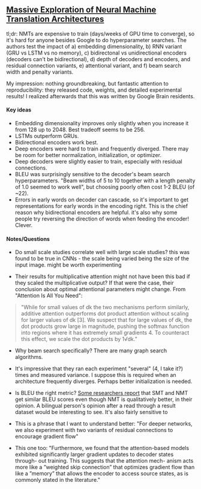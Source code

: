## [Massive Exploration of Neural Machine Translation Architectures](http://arxiv.org/abs/1703.03906)

tl;dr: NMTs are expensive to train (days/weeks of GPU time to converge), so it's hard for anyone besides Google to do hyperparameter searches. The authors test the impact of a) embedding dimensionality, b) RNN variant (GRU vs LSTM vs no memory), c) bidirectonal vs unidirectional encoders (decoders can't be bidirectional), d) depth of decoders and encoders, and residual connection variants, e) attentional variant, and f) beam search width and penalty variants.

My impression: nothing groundbreaking, but fantastic attention to reproducibility: they released code, weights, and detailed experimental results! I realized afterwards that this was written by Google Brain residents.

#### Key ideas

* Embedding dimensionality improves only slightly when you increase it from 128 up to 2048. Best tradeoff seems to be 256.
* LSTMs outperform GRUs.
* Bidirectional encoders work best.
* Deep encoders were hard to train and frequently diverged. There may be room for better normalization, initialization, or optimizer.
* Deep decoders were slightly easier to train, especially with residual connections.
* BLEU was surprisingly sensitive to the decoder's beam search hyperparameters. "Beam widths of 5 to 10 together with a length penalty of 1.0 seemed to work well", but choosing poorly often cost 1-2 BLEU (of ~22).
* Errors in early words on decoder can cascade, so it's important to get representations for early words in the encoding right. This is the chief reason why bidirectional encoders are helpful. it's also why some people try reversing the direction of words when feeding the encoder! Clever.

#### Notes/Questions

* Do small scale studies correlate well with large scale studies? this was found to be true in CNNs - the scale being varied being the size of the input image. might be worth experimenting

* Their results for multiplicative attention might not have been this bad if they scaled the multiplicative output? If that were the case, their conclusion about optimal attentional parameters might change. From "Attention Is All You Need":
> "While for small values of dk the two mechanisms perform similarly, additive attention outperforms dot product attention without scaling for larger values of dk [3]. We suspect that for large values of dk, the dot products grow large in magnitude, pushing the softmax function into regions where it has extremely small gradients 4. To counteract this effect, we scale the dot products by 1√dk."

* Why beam search specifically? There are many graph search algorithms.

* It's impressive that they ran each experiment "several" (4, I take it?) times and measured variance. I suppose this is required when an architecture frequently diverges. Perhaps better initialization is needed.

* Is BLEU the right metric? [Some researchers report](http://forum.opennmt.net/t/metrics-bleu-ppl-gold-ppl-pred/249) that SMT and NMT get similar BLEU scores even though NMT is qualitatively better, in their opinion. A bilingual person's opinion after a read through a result dataset would be interesting to see. It's also fairly sensitive to

* This is a phrase that I want to understand better: "For deeper networks, we also experiment with two variants of residual connections to encourage gradient flow"

* This one too: "Furthermore, we found that the attention-based models exhibited significantly larger gradient updates to decoder states through- out training. This suggests that the attention mech- anism acts more like a ”weighted skip connection” that optimizes gradient flow than like a ”memory” that allows the encoder to access source states, as is commonly stated in the literature."
